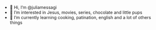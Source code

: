 - 👋 Hi, I’m @juliamessagi
- 👀 I’m interested in Jesus, movies, series, chocolate and little pups
- 🌱 I’m currently learning cooking, patination, english and a lot of others things

<!---
juliamensagem/juliamensagem is a ✨ special ✨ repository because its `README.md` (this file) appears on your GitHub profile.
You can click the Preview link to take a look at your changes.
--->
